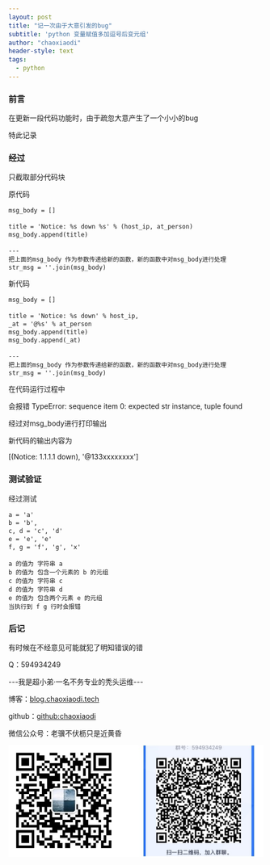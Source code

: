 ```yaml
---
layout: post
title: "记一次由于大意引发的bug"
subtitle: 'python 变量赋值多加逗号后变元组'
author: "chaoxiaodi"
header-style: text
tags:
  - python
---
```


### 前言

在更新一段代码功能时，由于疏忽大意产生了一个小小的bug

特此记录

### 经过

只截取部分代码块

原代码

    msg_body = []

    title = 'Notice: %s down %s' % (host_ip, at_person)
    msg_body.append(title)

    ---
    把上面的msg_body 作为参数传递给新的函数，新的函数中对msg_body进行处理
    str_msg = ''.join(msg_body)


新代码

    msg_body = []

    title = 'Notice: %s down' % host_ip,
    _at = '@%s' % at_person
    msg_body.append(title)
    msg_body.append(_at)

    ---
    把上面的msg_body 作为参数传递给新的函数，新的函数中对msg_body进行处理
    str_msg = ''.join(msg_body)

在代码运行过程中

会报错 TypeError: sequence item 0: expected str instance, tuple found

经过对msg_body进行打印输出

新代码的输出内容为

[(Notice: 1.1.1.1 down), '@133xxxxxxxx']

### 测试验证

经过测试

    a = 'a'
    b = 'b',
    c, d = 'c', 'd'
    e = 'e', 'e'
    f, g = 'f', 'g', 'x'

    a 的值为 字符串 a
    b 的值为 包含一个元素的 b 的元组
    c 的值为 字符串 c
    d 的值为 字符串 d
    e 的值为 包含两个元素 e 的元组
    当执行到 f g 行时会报错

### 后记

有时候在不经意见可能就犯了明知错误的错

Q：594934249

---我是超小弟·一名不务专业的秃头运维---

博客：[blog.chaoxiaodi.tech](https://blog.chaoxiaodi.tech)

github：[github:chaoxiaodi](https://github.com/chaoxiaodi)

微信公众号：老骥不伏枥只是近黄昏

![](/img/erweima.jpg)
